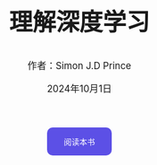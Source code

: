 <div style="display: flex; justify-content: center; align-items: center; flex-direction: column;">

  <h1 style="font-size: 3.0em; margin-bottom: 0.5em;margin-top: 0.5em;">理解深度学习</h1>
  
  <div style="text-align: center; margin-bottom: 2em;">
    <p style="font-size: 1.2em; margin-bottom: 0.5em;">作者：Simon J.D Prince</p>
    <p style="font-size: 1.2em;">2024年10月1日</p>
  </div>

  <a href="./book/preface" style="
    display: inline-block;
    padding: 15px 30px;
    background-color: #5c50e6;
    color: white;
    text-decoration: none;
    border-radius: 10px;
    ">
    阅读本书
  </a>

</div>